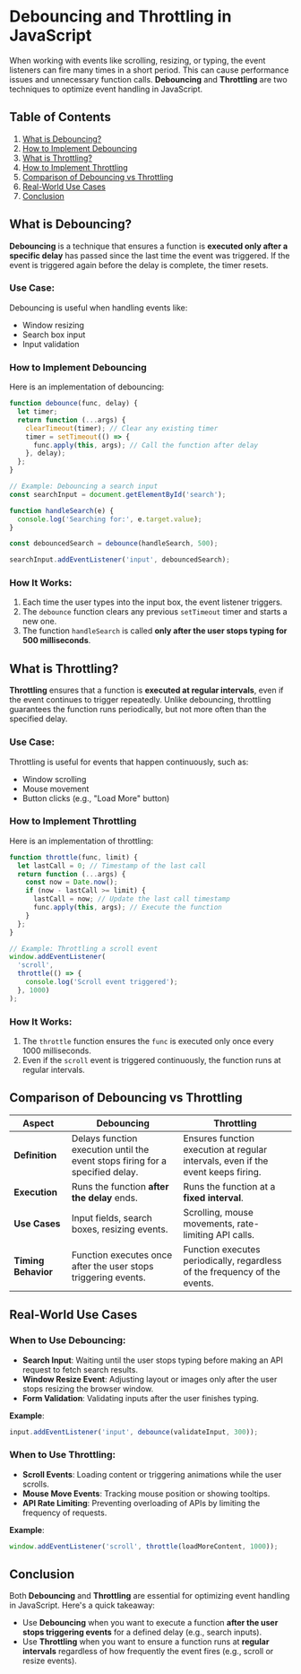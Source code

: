 # Debouncing and Throttling in JavaScript

When working with events like scrolling, resizing, or typing, the event listeners can fire many times in a short period. This can cause performance issues and unnecessary function calls. **Debouncing** and **Throttling** are two techniques to optimize event handling in JavaScript.



## Table of Contents
1. [What is Debouncing?](#what-is-debouncing)
2. [How to Implement Debouncing](#how-to-implement-debouncing)
3. [What is Throttling?](#what-is-throttling)
4. [How to Implement Throttling](#how-to-implement-throttling)
5. [Comparison of Debouncing vs Throttling](#comparison-of-debouncing-vs-throttling)
6. [Real-World Use Cases](#real-world-use-cases)
7. [Conclusion](#conclusion)



## What is Debouncing?

**Debouncing** is a technique that ensures a function is **executed only after a specific delay** has passed since the last time the event was triggered. If the event is triggered again before the delay is complete, the timer resets.

### Use Case:
Debouncing is useful when handling events like:
- Window resizing
- Search box input
- Input validation



### How to Implement Debouncing

Here is an implementation of debouncing:

```javascript
function debounce(func, delay) {
  let timer;
  return function (...args) {
    clearTimeout(timer); // Clear any existing timer
    timer = setTimeout(() => {
      func.apply(this, args); // Call the function after delay
    }, delay);
  };
}

// Example: Debouncing a search input
const searchInput = document.getElementById('search');

function handleSearch(e) {
  console.log('Searching for:', e.target.value);
}

const debouncedSearch = debounce(handleSearch, 500);

searchInput.addEventListener('input', debouncedSearch);
```

### How It Works:
1. Each time the user types into the input box, the event listener triggers.
2. The `debounce` function clears any previous `setTimeout` timer and starts a new one.
3. The function `handleSearch` is called **only after the user stops typing for 500 milliseconds**.



## What is Throttling?

**Throttling** ensures that a function is **executed at regular intervals**, even if the event continues to trigger repeatedly. Unlike debouncing, throttling guarantees the function runs periodically, but not more often than the specified delay.

### Use Case:
Throttling is useful for events that happen continuously, such as:
- Window scrolling
- Mouse movement
- Button clicks (e.g., "Load More" button)


### How to Implement Throttling

Here is an implementation of throttling:

```javascript
function throttle(func, limit) {
  let lastCall = 0; // Timestamp of the last call
  return function (...args) {
    const now = Date.now();
    if (now - lastCall >= limit) {
      lastCall = now; // Update the last call timestamp
      func.apply(this, args); // Execute the function
    }
  };
}

// Example: Throttling a scroll event
window.addEventListener(
  'scroll',
  throttle(() => {
    console.log('Scroll event triggered');
  }, 1000)
);
```

### How It Works:
1. The `throttle` function ensures the `func` is executed only once every 1000 milliseconds.
2. Even if the `scroll` event is triggered continuously, the function runs at regular intervals.



## Comparison of Debouncing vs Throttling

| **Aspect**            | **Debouncing**                            | **Throttling**                          |
|------------------------|-------------------------------------------|-----------------------------------------|
| **Definition**         | Delays function execution until the event stops firing for a specified delay. | Ensures function execution at regular intervals, even if the event keeps firing. |
| **Execution**          | Runs the function **after the delay** ends. | Runs the function at a **fixed interval**. |
| **Use Cases**          | Input fields, search boxes, resizing events. | Scrolling, mouse movements, rate-limiting API calls. |
| **Timing Behavior**    | Function executes once after the user stops triggering events. | Function executes periodically, regardless of the frequency of the events. |



## Real-World Use Cases

### When to Use **Debouncing**:
- **Search Input**: Waiting until the user stops typing before making an API request to fetch search results.
- **Window Resize Event**: Adjusting layout or images only after the user stops resizing the browser window.
- **Form Validation**: Validating inputs after the user finishes typing.

**Example**:
```javascript
input.addEventListener('input', debounce(validateInput, 300));
```


### When to Use **Throttling**:
- **Scroll Events**: Loading content or triggering animations while the user scrolls.
- **Mouse Move Events**: Tracking mouse position or showing tooltips.
- **API Rate Limiting**: Preventing overloading of APIs by limiting the frequency of requests.

**Example**:
```javascript
window.addEventListener('scroll', throttle(loadMoreContent, 1000));
```

## Conclusion

Both **Debouncing** and **Throttling** are essential for optimizing event handling in JavaScript. Here's a quick takeaway:

- Use **Debouncing** when you want to execute a function **after the user stops triggering events** for a defined delay (e.g., search inputs).
- Use **Throttling** when you want to ensure a function runs at **regular intervals** regardless of how frequently the event fires (e.g., scroll or resize events).
